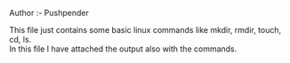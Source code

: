Author :- Pushpender

This file just contains some basic linux commands like mkdir, rmdir, touch, cd, ls.
<br>
In this file I have attached the output also with the commands.
